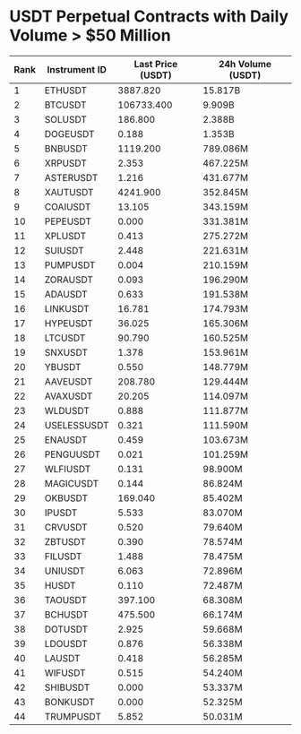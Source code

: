 # USDT Perpetual Contracts with Daily Volume > $50 Million

| Rank | Instrument ID | Last Price (USDT) | 24h Volume (USDT) |
|------|---------------|-------------------|-------------------|
| 1 | ETHUSDT | 3887.820 | 15.817B |
| 2 | BTCUSDT | 106733.400 | 9.909B |
| 3 | SOLUSDT | 186.800 | 2.388B |
| 4 | DOGEUSDT | 0.188 | 1.353B |
| 5 | BNBUSDT | 1119.200 | 789.086M |
| 6 | XRPUSDT | 2.353 | 467.225M |
| 7 | ASTERUSDT | 1.216 | 431.677M |
| 8 | XAUTUSDT | 4241.900 | 352.845M |
| 9 | COAIUSDT | 13.105 | 343.159M |
| 10 | PEPEUSDT | 0.000 | 331.381M |
| 11 | XPLUSDT | 0.413 | 275.272M |
| 12 | SUIUSDT | 2.448 | 221.631M |
| 13 | PUMPUSDT | 0.004 | 210.159M |
| 14 | ZORAUSDT | 0.093 | 196.290M |
| 15 | ADAUSDT | 0.633 | 191.538M |
| 16 | LINKUSDT | 16.781 | 174.793M |
| 17 | HYPEUSDT | 36.025 | 165.306M |
| 18 | LTCUSDT | 90.790 | 160.525M |
| 19 | SNXUSDT | 1.378 | 153.961M |
| 20 | YBUSDT | 0.550 | 148.779M |
| 21 | AAVEUSDT | 208.780 | 129.444M |
| 22 | AVAXUSDT | 20.205 | 114.097M |
| 23 | WLDUSDT | 0.888 | 111.877M |
| 24 | USELESSUSDT | 0.321 | 111.590M |
| 25 | ENAUSDT | 0.459 | 103.673M |
| 26 | PENGUUSDT | 0.021 | 101.259M |
| 27 | WLFIUSDT | 0.131 | 98.900M |
| 28 | MAGICUSDT | 0.144 | 86.824M |
| 29 | OKBUSDT | 169.040 | 85.402M |
| 30 | IPUSDT | 5.533 | 83.070M |
| 31 | CRVUSDT | 0.520 | 79.640M |
| 32 | ZBTUSDT | 0.390 | 78.574M |
| 33 | FILUSDT | 1.488 | 78.475M |
| 34 | UNIUSDT | 6.063 | 72.896M |
| 35 | HUSDT | 0.110 | 72.487M |
| 36 | TAOUSDT | 397.100 | 68.308M |
| 37 | BCHUSDT | 475.500 | 66.174M |
| 38 | DOTUSDT | 2.925 | 59.668M |
| 39 | LDOUSDT | 0.876 | 56.338M |
| 40 | LAUSDT | 0.418 | 56.285M |
| 41 | WIFUSDT | 0.515 | 54.240M |
| 42 | SHIBUSDT | 0.000 | 53.337M |
| 43 | BONKUSDT | 0.000 | 52.325M |
| 44 | TRUMPUSDT | 5.852 | 50.031M |
